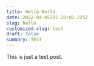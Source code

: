 ```yaml
---
title: Hello World
date: 2022-04-05T05:28:02.225Z
slug: hello
customized-slug: test
draft: false
summary: TEST
---
```

This is just a test post.